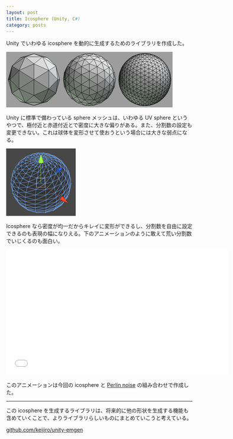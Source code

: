 ```yaml
---
layout: post
title: Icosphere (Unity, C#)
category: posts
---
```


Unity でいわゆる icosphere を動的に生成するためのライブラリを作成した。

![Icospheres](/images/2013-10-08-1.png)

Unity に標準で備わっている sphere メッシュは、いわゆる UV sphere というやつで、極付近と赤道付近とで密度に大きな偏りがある。また、分割数の設定も変更できない。これは球体を変形させて使おうという場合には大きな弱点になる。

![UV sphere](/images/2013-10-08-2.png)

Icosphere なら密度が均一だからキレイに変形ができるし、分割数を自由に設定できるのも表現の幅になりえる。下のアニメーションのように敢えて荒い分割数でいじくるのも面白い。

<div class="videoframe"><iframe src="//player.vimeo.com/video/76109906" width="600" height="338" frameborder="0" webkitallowfullscreen mozallowfullscreen allowfullscreen></iframe></div>

このアニメーションは今回の icosphere と [Perlin noise](https://github.com/keijiro/unity-perlin) の組み合わせで作成した。

---

この icosphere を生成するライブラリは、将来的に他の形状を生成する機能も含めていくことで、よりライブラリらしいものにまとめていこうと考えている。

[github.com/keijiro/unity-emgen](https://github.com/keijiro/unity-emgen)
